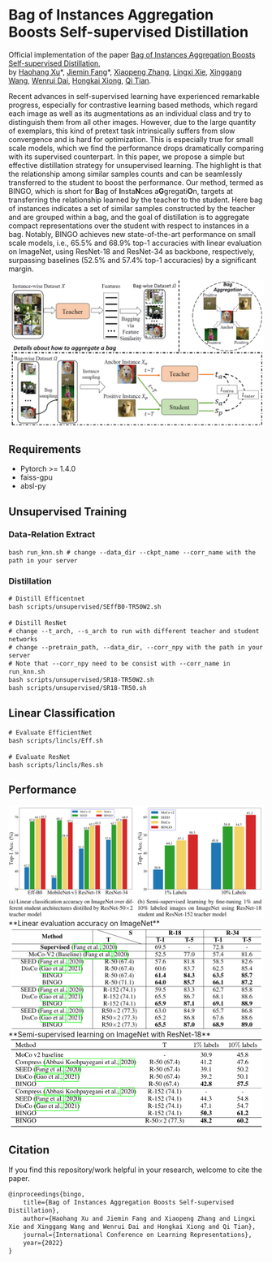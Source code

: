# Bag of Instances Aggregation Boosts Self-supervised Distillation

Official implementation of the paper [Bag of Instances Aggregation Boosts Self-supervised Distillation](https://arxiv.org/abs/2107.01691),  
by [Haohang Xu](https://www.semanticscholar.org/author/Haohang-Xu/1418682427)\*, [Jiemin Fang](https://jaminfong.cn/)*, [Xiaopeng Zhang](https://sites.google.com/site/zxphistory/), [Lingxi Xie](http://lingxixie.com/), [Xinggang Wang](https://xinggangw.info/), [Wenrui Dai](https://scholar.google.com/citations?user=Xg8MhyAAAAAJ&hl=en), [Hongkai Xiong](https://scholar.google.com/citations?user=bB16iN4AAAAJ&hl=en), [Qi Tian](https://scholar.google.com/citations?hl=en&user=61b6eYkAAAAJ).

Recent advances in self-supervised learning have experienced remarkable progress, especially for contrastive learning based methods, which regard each image as well as its augmentations as an individual class and try to distinguish them from all other images. However, due to the large quantity of exemplars, this kind of pretext task intrinsically suffers from slow convergence and is hard for optimization. This is especially true for small scale models, which we find the performance drops dramatically comparing with its supervised counterpart. In this paper, we propose a simple but effective distillation strategy for unsupervised learning. The highlight is that the relationship among similar samples counts and can be seamlessly transferred to the student to boost the performance. Our method, termed as BINGO, which is short for **B**ag of **I**nsta**N**ces a**G**gregati**O**n, targets at transferring the relationship learned by the teacher to the student. Here bag of instances indicates a set of similar samples constructed by the teacher and are grouped within a bag, and the goal of distillation is to aggregate compact representations over the student with respect to instances in a bag. Notably, BINGO achieves new state-of-the-art performance on small scale models, i.e., 65.5% and 68.9% top-1 accuracies with linear evaluation on ImageNet, using ResNet-18 and ResNet-34 as backbone, respectively, surpassing baselines (52.5% and 57.4% top-1 accuracies) by a significant margin. 


<div  align="center">
<img src="./imgs/framework.png" alt="framework" align=center />
</div>

## Requirements
* Pytorch >= 1.4.0
* faiss-gpu
* absl-py

## Unsupervised Training
### Data-Relation Extract
```
bash run_knn.sh # change --data_dir --ckpt_name --corr_name with the path in your server
```
### Distillation
```
# Distill Efficentnet
bash scripts/unsupervised/SEffB0-TR50W2.sh

# Distill ResNet
# change --t_arch, --s_arch to run with different teacher and student networks
# change --pretrain_path, --data_dir, --corr_npy with the path in your server
# Note that --corr_npy need to be consist with --corr_name in run_knn.sh
bash scripts/unsupervised/SR18-TR50W2.sh
bash scripts/unsupervised/SR18-TR50.sh
```


## Linear Classification
```
# Evaluate EfficientNet
bash scripts/lincls/Eff.sh

# Evaluate ResNet
bash scripts/lincls/Res.sh
```

## Performance
<div  align="center">
<img src="./imgs/performance.png" width = "700" alt="performance" align=center />
</div>
**Linear evaluation accuracy on ImageNet**

<div  align="center">
<img src="./imgs/imagenet.png" width = "500" alt="imagenet" align=center />
</div>
**Semi-supervised learning on ImageNet with ResNet-18**

<div  align="center">    
<img src="./imgs/semi.png" width = "500" alt="semi" align=center />
</div>


## Citation
If you find this repository/work helpful in your research, welcome to cite the paper.
```
@inproceedings{bingo,
    title={Bag of Instances Aggregation Boosts Self-supervised Distillation}, 
    author={Haohang Xu and Jiemin Fang and Xiaopeng Zhang and Lingxi Xie and Xinggang Wang and Wenrui Dai and Hongkai Xiong and Qi Tian},
    journal={International Conference on Learning Representations},
    year={2022}
}
